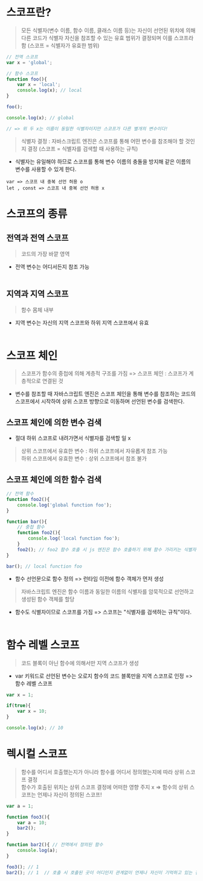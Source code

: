 # 스코프란?
> 모든 식별자(변수 이름, 함수 이름, 클래스 이름 등)는 자신이 선언된 위치에 의해 다른 코드가 식별자 자신을 참조할 수 있는 유효 범위가 결정되며 이를 스코프라 함 (스코프 = 식별자가 유효한 범위)
```js
// 전역 스코프
var x = 'global'; 

// 함수 스코프
function foo(){
    var x = 'local';
    console.log(x); // local
}

foo();

console.log(x); // global

// => 위 두 x는 이름이 동일한 식별자이지만 스코프가 다른 별개의 변수이다!
```
> 식별자 결정 : 자바스크립트 엔진은 스코프를 통해 어떤 변수를 참조해야 할 것인지 결정 (스코프 = 식별자를 검색할 때 사용하는 규칙)
+ 식별자는 유일해야 하므로 스코프를 통해 변수 이름의 충돌을 방지해 같은 이름의 변수를 사용할 수 있게 한다.
```
var => 스코프 내 중복 선언 허용 o 
let , const => 스코프 내 중복 선언 허용 x
```
# 스코프의 종류
## 전역과 전역 스코프
> 코드의 가장 바깥 영역
* 전역 변수는 어디서든지 참조 가능
<br/><br/>
## 지역과 지역 스코프
> 함수 몸체 내부
* 지역 변수는 자신의 지역 스코프와 하위 지역 스코프에서 유효
<br/><br/>
# 스코프 체인
> 스코프가 함수의 중첩에 의해 계층적 구조를 가짐 => 스코프 체인 : 스코프가 계층적으로 연결된 것
+ 변수를 참조할 때 자바스크립트 엔진은 스코프 체인을 통해 변수를 참조하는 코드의 스코프에서 시작하여 상위 스코프 방향으로 이동하며 선언된 변수를 검색한다.
## 스코프 체인에 의한 변수 검색
+ 절대 하위 스코프로 내려가면서 식별자를 검색할 일 x
> 상위 스코프에서 유효한 변수 : 하위 스코프에서 자유롭게 참조 가능<br/>
> 하위 스코프에서 유효한 변수 : 상위 스코프에서 참조 불가
## 스코프 체인에 의한 함수 검색
```js
// 전역 함수
function foo2(){
    console.log('global function foo'); 
}

function bar(){
    // 중첩 함수
    function foo2(){
        console.log('local function foo');
    }
    foo2(); // foo2 함수 호출 시 js 엔진은 함수 호출하기 위해 함수 가리키는 식별자 foo2 검색
}

bar(); // local function foo
```
+ 함수 선언문으로 함수 정의 => 런타임 이전에 함수 객체가 먼저 생성
> 자바스크립트 엔진은 함수 이름과 동일한 이름의 식별자를 암묵적으로 선언하고 생성된 함수 객체를 할당
+ 함수도 식별자이므로 스코프를 가짐 => 스코프는 "식별자를 검색하는 규칙"이다.
<br/><br/>
# 함수 레벨 스코프 
> 코드 블록이 아닌 함수에 의해서만 지역 스코프가 생성
* var 키워드로 선언된 변수는 오로지 함수의 코드 블록만을 지역 스코프로 인정 => 함수 레벨 스코프
```js
var x = 1;

if(true){
    var x = 10;
}

console.log(x); // 10
```
# 렉시컬 스코프
> 함수를 어디서 호출했는지가 아니라 함수를 어디서 정의했는지에 따라 상위 스코프 결정<br/>
> 함수가 호출된 위치는 상위 스코프 결정에 어떠한 영향 주지 x => 함수의 상위 스코프는 언제나 자신이 정의된 스코프!
```js
var a = 1;

function foo3(){
    var a = 10;
    bar2();
}

function bar2(){ // 전역에서 정의된 함수
    console.log(a);
}

foo3(); // 1
bar2(); // 1  // 호출 시 호출된 곳이 어디인지 관계없이 언제나 자신이 기억하고 있는 전역 스코프를 상위 스코프로 사용
```


